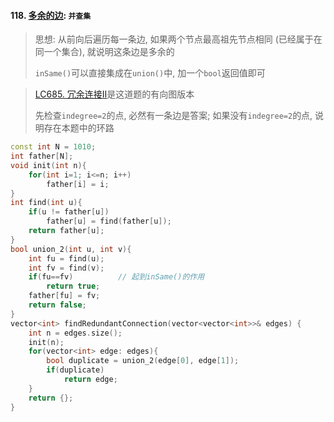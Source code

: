 #### 118. [多余的边](https://leetcode.cn/problems/7LpjUW/): `并查集`

> 思想: 从前向后遍历每一条边, 如果两个节点最高祖先节点相同 (已经属于在同一个集合), 就说明这条边是多余的
>
> `inSame()`可以直接集成在`union()`中, 加一个`bool`返回值即可


> [LC685. 冗余连接II](/workspace/685.%E5%86%97%E4%BD%99%E8%BF%9E%E6%8E%A5-ii.cpp)是这道题的有向图版本
>
> 先检查`indegree=2`的点, 必然有一条边是答案; 如果没有`indegree=2`的点, 说明存在本题中的环路

```CPP
const int N = 1010;
int father[N];
void init(int n){
    for(int i=1; i<=n; i++)
        father[i] = i;
}
int find(int u){
    if(u != father[u])
        father[u] = find(father[u]);
    return father[u];
}
bool union_2(int u, int v){
    int fu = find(u);
    int fv = find(v);
    if(fu==fv)          // 起到inSame()的作用
        return true;
    father[fu] = fv;
    return false;
}
vector<int> findRedundantConnection(vector<vector<int>>& edges) {
    int n = edges.size();
    init(n);
    for(vector<int> edge: edges){
        bool duplicate = union_2(edge[0], edge[1]);
        if(duplicate)
            return edge;
    }
    return {};
}
```